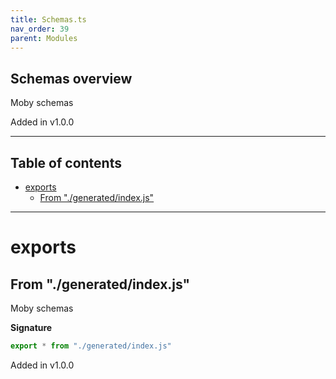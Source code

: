 ```yaml
---
title: Schemas.ts
nav_order: 39
parent: Modules
---
```


## Schemas overview

Moby schemas

Added in v1.0.0

---

<h2 class="text-delta">Table of contents</h2>

- [exports](#exports)
  - [From "./generated/index.js"](#from-generatedindexjs)

---

# exports

## From "./generated/index.js"

Moby schemas

**Signature**

```ts
export * from "./generated/index.js"
```

Added in v1.0.0
